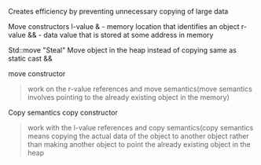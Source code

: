 Creates efficiency by preventing unnecessary copying of large data

Move constructors
l-value & - memory location that identifies an object
r-value && - data value that is stored at some address in memory

Std::move
"Steal"
Move object in the heap instead of copying
same as static cast &&

move constructor
> work on the r-value references and move semantics(move semantics involves pointing to the already existing object in the memory)

Copy semantics
copy constructor
> work with the l-value references and copy semantics(copy semantics means copying the actual data of the object to another object rather than making another object to point the already existing object in the heap